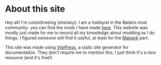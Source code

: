 # About this site

Hey all! I'm colonthreeing (she/any). I am a hobbyist in the Balatro mod community- you can find the mods I have made [here](https://julies-stuff.dev/balatro). This website was mostly just made for me to record all my knowledge about modding as I do things. I figured *someone* will find it useful, at least for the [Malverk](/malverk/) part.

This site was made using [VitePress](https://vitepress.dev/), a static site generator for documentation. They don't require me to mention this, I just think it's a nice resource (and it's free!)
